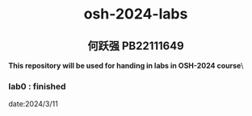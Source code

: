 # <center> osh-2024-labs
## <center> 何跃强 PB22111649
**This repository will be used for handing in labs in OSH-2024 course**\

### lab0 : finished
date:2024/3/11
